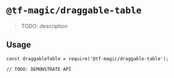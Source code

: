 # `@tf-magic/draggable-table`

> TODO: description

## Usage

```
const draggableTable = require('@tf-magic/draggable-table');

// TODO: DEMONSTRATE API
```
